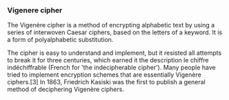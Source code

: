 ### Vigenere cipher

The Vigenère cipher is a method of encrypting alphabetic text by using a series of interwoven Caesar ciphers, based on the letters of a keyword. It is a form of polyalphabetic substitution.

The cipher is easy to understand and implement, but it resisted all attempts to break it for three centuries, which earned it the description le chiffre indéchiffrable (French for 'the indecipherable cipher'). Many people have tried to implement encryption schemes that are essentially Vigenère ciphers.[3] In 1863, Friedrich Kasiski was the first to publish a general method of deciphering Vigenère ciphers.


